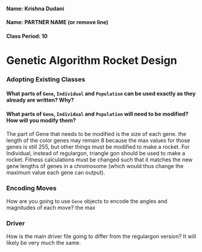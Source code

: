 #### Name: Krishna Dudani
#### Name: PARTNER NAME (or remove line)
#### Class Period: 10

# Genetic Algorithm Rocket Design

### Adopting Existing Classes
#### What parts of `Gene`, `Individual` and `Population` can be used exactly as they already are written? Why?


#### What parts of `Gene`, `Individual` and `Population` will need to be modified? How will you modify them?
The part of Gene that needs to be modified is the size of each gene. the length of the color genes may remain 8 because the max values for those genes is still 255, but other things must be modified to make a rocket.
For Individual, instead of regulargon, triangle gon should be used to make a rocket. Fitness calculations must be changed such that it matches the new gene lengths of genes in a chromosome (which would thus change the maximum value each gene can output).
### Encoding Moves
How are you going to use `Gene` objects to encode the angles and magnitudes of each move?
the max

### Driver
How is the main driver file going to differ from the regulargon version?
It will likely be very much the same.
